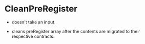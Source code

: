 # CleanPreRegister

- doesn't take an input.

- cleans preRegister array after the contents are migrated to their respective contracts.
